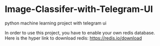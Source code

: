 # Image-Classifer-with-Telegram-UI
python machine learning project with telegram ui

In order to use this project, you have to enable your own redis database.
Here is the hyper link to download redis: https://redis.io/download
